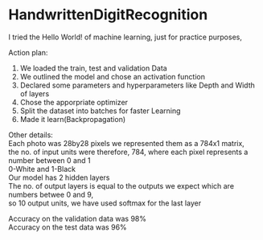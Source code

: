 # HandwrittenDigitRecognition
I tried the Hello World! of machine learning, just for practice purposes,

Action plan:
1. We loaded the train, test and validation Data
2. We outlined the model and chose an activation function
3. Declared some parameters and hyperparameters like Depth and Width of layers
4. Chose the apporpriate optimizer
5. Split the dataset into batches for faster Learning
6. Made it learn(Backpropagation)

Other details:<br>
Each photo was 28by28 pixels we represented them as a 784x1 matrix,<br>
the no. of input units were therefore, 784, where each pixel represents a number between 0 and 1<br>
0-White and 1-Black<br>
Our model has 2 hidden layers<br>
The no. of output layers is equal to the outputs we expect which are numbers betwee 0 and 9,<br>
so 10 output units, we have used softmax for the last layer<br>

Accuracy on the validation data was 98%<br>
Accuracy on the test data was 96%
